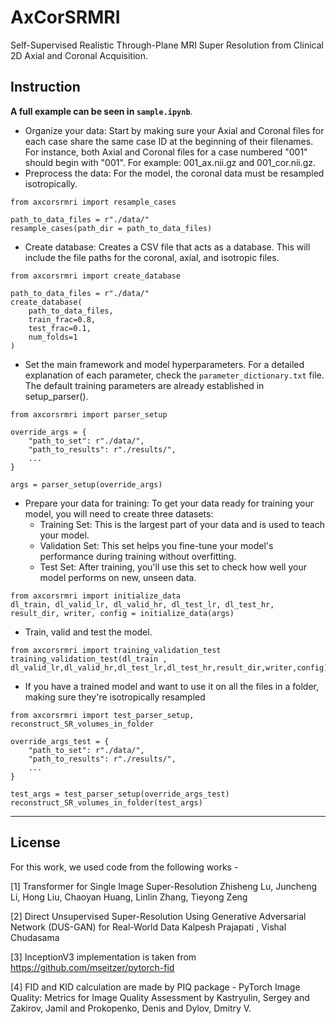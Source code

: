 # AxCorSRMRI
Self-Supervised Realistic Through-Plane MRI Super Resolution from Clinical 2D Axial and Coronal Acquisition.


## Instruction 

**A full example can be seen in `sample.ipynb`**.

- Organize your data: Start by making sure your Axial and Coronal files for each case share the same case ID at the beginning of their filenames. For instance, both Axial and Coronal files for a case numbered "001" should begin with "001". For example: 001_ax.nii.gz and 001_cor.nii.gz.
- Preprocess the data: For the model, the coronal data must be resampled isotropically.  

```
from axcorsrmri import resample_cases

path_to_data_files = r"./data/"
resample_cases(path_dir = path_to_data_files)
```

- Create database: Creates a CSV file that acts as a database. This will include the file paths for the coronal, axial, and isotropic files.

```
from axcorsrmri import create_database

path_to_data_files = r"./data/"
create_database(
    path_to_data_files,
    train_frac=0.8,
    test_frac=0.1,
    num_folds=1
)
```

- Set the main framework and model hyperparameters. For a detailed explanation of each parameter, check the `parameter_dictionary.txt` file. The default training parameters are already established in setup_parser().        
```
from axcorsrmri import parser_setup

override_args = {
    "path_to_set": r"./data/",
    "path_to_results": r"./results/",
    ...
}

args = parser_setup(override_args)

```
- Prepare your data for training: To get your data ready for training your model, you will need to create three datasets:
  - Training Set: This is the largest part of your data and is used to teach your model.
  - Validation Set: This set helps you fine-tune your model's performance during training without overfitting.
  - Test Set: After training, you'll use this set to check how well your model performs on new, unseen data.

```
from axcorsrmri import initialize_data
dl_train, dl_valid_lr, dl_valid_hr, dl_test_lr, dl_test_hr, result_dir, writer, config = initialize_data(args)
```

- Train, valid and test the model.

```
from axcorsrmri import training_validation_test
training_validation_test(dl_train , dl_valid_lr,dl_valid_hr,dl_test_lr,dl_test_hr,result_dir,writer,config)
```

- If you have a trained model and want to use it on all the files in a folder, making sure they're isotropically resampled 

```
from axcorsrmri import test_parser_setup, reconstruct_SR_volumes_in_folder

override_args_test = {
    "path_to_set": r"./data/",
    "path_to_results": r"./results/",
    ...
}

test_args = test_parser_setup(override_args_test)
reconstruct_SR_volumes_in_folder(test_args)
```
_______________________________________________________________________

## License
For this work, we used code from the following works -

[1] Transformer for Single Image Super-Resolution
Zhisheng Lu, Juncheng Li, Hong Liu, Chaoyan Huang, Linlin Zhang, Tieyong Zeng

[2] Direct Unsupervised Super-Resolution Using Generative Adversarial Network
(DUS-GAN) for Real-World Data Kalpesh Prajapati , Vishal Chudasama

[3]  InceptionV3 implementation is taken from 
https://github.com/mseitzer/pytorch-fid

[4] FID and KID calculation are made by PIQ package - PyTorch Image Quality: Metrics for Image Quality Assessment by Kastryulin, Sergey and Zakirov, Jamil and Prokopenko, Denis and Dylov, Dmitry V. 
